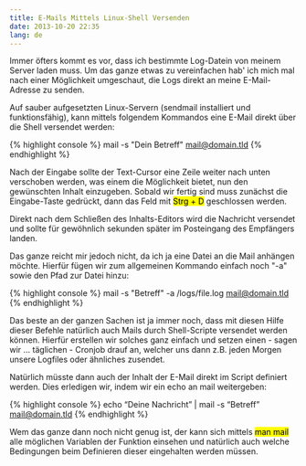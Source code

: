```yaml
---
title: E-Mails Mittels Linux-Shell Versenden
date: 2013-10-20 22:35
lang: de
---
```


Immer öfters kommt es vor, dass ich bestimmte Log-Datein von meinem Server laden muss. Um das ganze etwas zu vereinfachen hab' ich mich mal nach einer Möglichkeit umgeschaut, die Logs direkt an meine E-Mail-Adresse zu senden.

Auf sauber aufgesetzten Linux-Servern (sendmail installiert und funktionsfähig), kann mittels folgendem Kommandos eine E-Mail direkt über die Shell versendet werden:

{% highlight console %}
mail -s "Dein Betreff" mail@domain.tld
{% endhighlight %}

Nach der Eingabe sollte der Text-Cursor eine Zeile weiter nach unten verschoben werden, was einem die Möglichkeit bietet, nun den gewünschten Inhalt einzugeben. Sobald wir fertig sind muss zunächst die Eingabe-Taste gedrückt, dann das Feld mit <mark>Strg + D</mark> geschlossen werden.

Direkt nach dem Schließen des Inhalts-Editors wird die Nachricht versendet und sollte für gewöhnlich sekunden später im Posteingang des Empfängers landen.

Das ganze reicht mir jedoch nicht, da ich ja eine Datei an die Mail anhängen möchte. Hierfür fügen wir zum allgemeinen Kommando einfach noch "-a" sowie den Pfad zur Datei hinzu:

{% highlight console %}
mail -s "Betreff" -a /logs/file.log mail@domain.tld
{% endhighlight %}

Das beste an der ganzen Sachen ist ja immer noch, dass mit diesen Hilfe dieser Befehle natürlich auch Mails durch Shell-Scripte versendet werden können. Hierfür erstellen wir solches ganz einfach und setzen einen - sagen wir ... täglichen - Cronjob drauf an, welcher uns dann z.B. jeden Morgen unsere Logfiles oder ähnliches zusendet.

Natürlich müsste dann auch der Inhalt der E-Mail direkt im Script definiert werden. Dies erledigen wir, indem wir ein echo an mail weitergeben:

{% highlight console %}
echo “Deine Nachricht” | mail -s “Betreff” mail@domain.tld
{% endhighlight %}

Wem das ganze dann noch nicht genug ist, der kann sich mittels <mark>man mail</mark> alle möglichen Variablen der Funktion einsehen und natürlich auch welche Bedingungen beim Definieren dieser eingehalten werden müssen.
